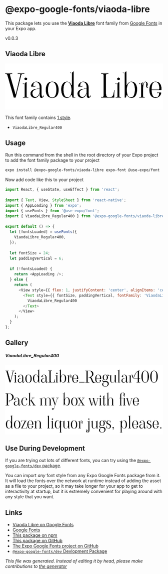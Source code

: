 # @expo-google-fonts/viaoda-libre

This package lets you use the [**Viaoda Libre**](https://fonts.google.com/specimen/Viaoda+Libre) font family from [Google Fonts](https://fonts.google.com/) in your Expo app.

v0.0.3

## Viaoda Libre

![Viaoda Libre](./font-family.png)

This font family contains [1 style](#gallery).

- `ViaodaLibre_Regular400`

## Usage

Run this command from the shell in the root directory of your Expo project to add the font family package to your project
```sh
expo install @expo-google-fonts/viaoda-libre expo-font @use-expo/font
```

Now add code like this to your project
```js
import React, { useState, useEffect } from 'react';

import { Text, View, StyleSheet } from 'react-native';
import { AppLoading } from 'expo';
import { useFonts } from '@use-expo/font';
import { ViaodaLibre_Regular400 } from '@expo-google-fonts/viaoda-libre';

export default () => {
  let [fontsLoaded] = useFonts({
    ViaodaLibre_Regular400,
  });

  let fontSize = 24;
  let paddingVertical = 6;

  if (!fontsLoaded) {
    return <AppLoading />;
  } else {
    return (
      <View style={{ flex: 1, justifyContent: 'center', alignItems: 'center' }}>
        <Text style={{ fontSize, paddingVertical, fontFamily: 'ViaodaLibre_Regular400' }}>
          ViaodaLibre_Regular400
        </Text>
      </View>
    );
  }
};

```

## Gallery

##### ViaodaLibre_Regular400
![ViaodaLibre_Regular400](./4c7e54848245264f0ecb5994ce321b185812cc6e451cdd2fc341d8f505686dd4.ttf.png)


## Use During Development

If you are trying out lots of different fonts, you can try using the [`@expo-google-fonts/dev` package](https://github.com/expo/google-fonts/tree/master/font-packages/dev#readme).

You can import *any* font style from any Expo Google Fonts package from it. It will load the fonts
over the network at runtime instead of adding the asset as a file to your project, so it may take longer
for your app to get to interactivity at startup, but it is extremely convenient
for playing around with any style that you want.

## Links

- [Viaoda Libre on Google Fonts](https://fonts.google.com/specimen/Viaoda+Libre)
- [Google Fonts](https://fonts.google.com/)
- [This package on npm](https://www.npmjs.com/package/@expo-google-fonts/viaoda-libre)
- [This package on GitHub](https://github.com/expo/google-fonts/tree/master/font-packages/viaoda-libre)
- [The Expo Google Fonts project on GitHub](https://github.com/expo/google-fonts)
- [`@expo-google-fonts/dev` Devlopment Package](https://github.com/expo/google-fonts/tree/master/font-packages/dev)


*This file was generated. Instead of editing it by head, please make contributions to [the generator](https://github.com/expo/google-fonts/tree/master/packages/generator)*
